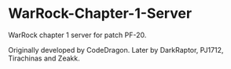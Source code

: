# WarRock-Chapter-1-Server


WarRock chapter 1 server for patch PF-20.

Originally developed by CodeDragon.
Later by DarkRaptor, PJ1712, Tirachinas and Zeakk.
